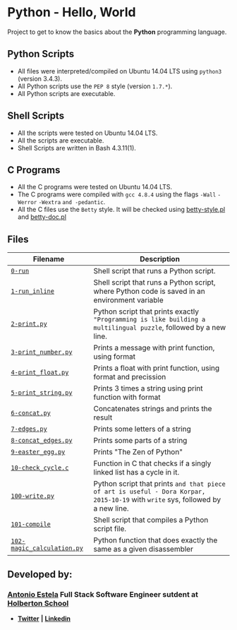 # **Python - Hello, World**

Project to get to know the basics about the **Python** programming language.

## Python Scripts

- All files were interpreted/compiled on Ubuntu 14.04 LTS using `python3` (version 3.4.3).
- All Python scripts use the `PEP 8` style (version `1.7.*`).
- All Python scripts are executable.

## Shell Scripts

- All the scripts were tested on Ubuntu 14.04 LTS.
- All the scripts are executable.
- Shell Scripts are written in Bash 4.3.11(1).

## C Programs

- All the C programs were tested on Ubuntu 14.04 LTS.
- The C programs were compiled with `gcc 4.8.4` using the flags `-Wall` `-Werror` `-Wextra` `and -pedantic`.
- All the C files use the `Betty` style. It will be checked using [betty-style.pl](https://github.com/holbertonschool/Betty/blob/master/betty-style.pl) and [betty-doc.pl](https://github.com/holbertonschool/Betty/blob/master/betty-doc.pl)

## Files

| Filename                                                     | Description                                                  |
| ------------------------------------------------------------ | ------------------------------------------------------------ |
| [`0-run`](https://github.com/AntonioEstela/holbertonschool-higher_level_programming/blob/master/0x00-python-hello_world/0-run) | Shell script that runs a Python script.                      |
| [`1-run_inline`](https://github.com/AntonioEstela/holbertonschool-higher_level_programming/blob/master/0x00-python-hello_world/1-run_inline) | Shell script that runs a Python script, where Python code is saved in an environment variable |
| [`2-print.py`](https://github.com/AntonioEstela/holbertonschool-higher_level_programming/blob/master/0x00-python-hello_world/2-print.py) | Python script that prints exactly `"Programming is like building a multilingual puzzle`, followed by a new line. |
| [`3-print_number.py`](https://github.com/AntonioEstela/holbertonschool-higher_level_programming/blob/master/0x00-python-hello_world/3-print_number.py) | Prints a message with print function, using format           |
| [`4-print_float.py`](https://github.com/AntonioEstela/holbertonschool-higher_level_programming/blob/master/0x00-python-hello_world/4-print_float.py) | Prints a float with print function, using format and precission |
| [`5-print_string.py`](https://github.com/AntonioEstela/holbertonschool-higher_level_programming/blob/master/0x00-python-hello_world/5-print_string.py) | Prints 3 times a string using print function with format     |
| [`6-concat.py`](https://github.com/AntonioEstela/holbertonschool-higher_level_programming/blob/master/0x00-python-hello_world/6-concat.py) | Concatenates strings and prints the result                   |
| [`7-edges.py`](https://github.com/AntonioEstela/holbertonschool-higher_level_programming/blob/master/0x00-python-hello_world/7-edges.py) | Prints some letters of a string                              |
| [`8-concat_edges.py`](https://github.com/AntonioEstela/holbertonschool-higher_level_programming/blob/master/0x00-python-hello_world/8-concat_edges.py) | Prints some parts of a string                                |
| [`9-easter_egg.py`](https://github.com/AntonioEstela/holbertonschool-higher_level_programming/blob/master/0x00-python-hello_world/9-easter_egg.py) | Prints "The Zen of Python"                                   |
| [`10-check_cycle.c`](https://github.com/AntonioEstela/holbertonschool-higher_level_programming/blob/master/0x00-python-hello_world/10-check_cycle.c) | Function in C that checks if a singly linked list has a cycle in it. |
| [`100-write.py`](https://github.com/AntonioEstela/holbertonschool-higher_level_programming/blob/master/0x00-python-hello_world/100-write.py) | Python script that prints `and that piece of art is useful - Dora Korpar, 2015-10-19` with `write` sys, followed by a new line. |
| [`101-compile`](https://github.com/AntonioEstela/holbertonschool-higher_level_programming/blob/master/0x00-python-hello_world/101-compile)                                            | Shell script that compiles a Python script file.             |
| [`102-magic_calculation.py`](https://github.com/AntonioEstela/holbertonschool-higher_level_programming/blob/master/0x00-python-hello_world/102-magic_calculation.py)                               | Python function that does exactly the same as a given disassembler |

## Developed by:

### [**Antonio Estela**](https://github.com/AntonioEstela) Full Stack Software Engineer sutdent at [**Holberton School**](https://www.holbertonschool.com/)

- [**Twitter**](https://twitter.com/Antonio__Estela) **|** [**Linkedin**](https://www.linkedin.com/in/antonio-josé-estela-7b2a64156/)